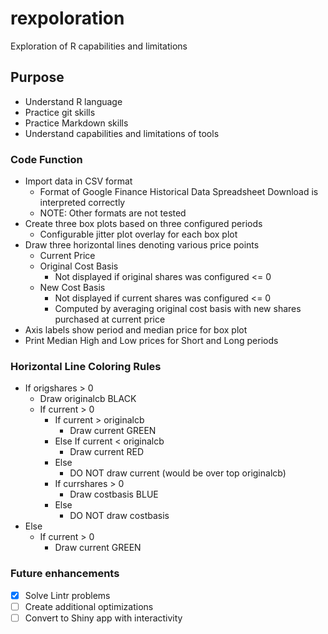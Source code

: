 # rexpoloration
Exploration of R capabilities and limitations

## Purpose
- Understand R language
- Practice git skills
- Practice Markdown skills
- Understand capabilities and limitations of tools

### Code Function
- Import data in CSV format
  - Format of Google Finance Historical Data Spreadsheet Download is interpreted correctly
  - NOTE: Other formats are not tested
- Create three box plots based on three configured periods
  - Configurable jitter plot overlay for each box plot
- Draw three horizontal lines denoting various price points
  - Current Price
  - Original Cost Basis
    - Not displayed if original shares was configured <= 0
  - New Cost Basis
    - Not displayed if current shares was configured <= 0
    - Computed by averaging original cost basis with new shares purchased at current price
- Axis labels show period and median price for box plot
- Print Median High and Low prices for Short and Long periods

### Horizontal Line Coloring Rules
- If origshares > 0
  - Draw originalcb BLACK
  - If current > 0
    - If current > originalcb
      - Draw current GREEN
    - Else If current < originalcb
      - Draw current RED
    - Else
      - DO NOT draw current (would be over top originalcb)
    - If currshares > 0
      - Draw costbasis BLUE
    - Else
      - DO NOT draw costbasis
- Else
  - If current > 0
    - Draw current GREEN


### Future enhancements
- [x] Solve Lintr problems
- [ ] Create additional optimizations
- [ ] Convert to Shiny app with interactivity

